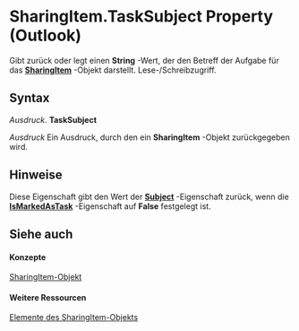 
# SharingItem.TaskSubject Property (Outlook)

Gibt zurück oder legt einen  **String** -Wert, der den Betreff der Aufgabe für das **[SharingItem](63dd3451-44f3-7cc4-c6e2-7dad5835a7d2.md)** -Objekt darstellt. Lese-/Schreibzugriff.


## Syntax

 _Ausdruck_. **TaskSubject**

 _Ausdruck_ Ein Ausdruck, durch den ein **SharingItem** -Objekt zurückgegeben wird.


## Hinweise

Diese Eigenschaft gibt den Wert der  **[Subject](f774ec0f-226a-f2f8-6865-4457b26fdacc.md)** -Eigenschaft zurück, wenn die **[IsMarkedAsTask](d71f55d2-d613-d922-dead-14d3b6916a2e.md)** -Eigenschaft auf **False** festgelegt ist.


## Siehe auch


#### Konzepte


[SharingItem-Objekt](63dd3451-44f3-7cc4-c6e2-7dad5835a7d2.md)
#### Weitere Ressourcen


[Elemente des SharingItem-Objekts](http://msdn.microsoft.com/library/719ad60e-2242-2c54-778f-006b61690389%28Office.15%29.aspx)